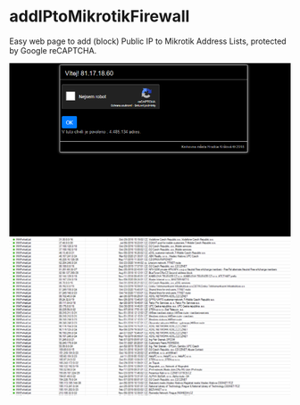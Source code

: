 # addIPtoMikrotikFirewall
Easy web page to add (block) Public IP to Mikrotik Address Lists, protected by Google reCAPTCHA.

<img src="https://raw.githubusercontent.com/PetrJandl/addIPtoMikrotikFirewall/main/screenshots/IPwhiteList.png">

<img src="https://raw.githubusercontent.com/PetrJandl/addIPtoMikrotikFirewall/main/screenshots/IPwhiteList2.png">
